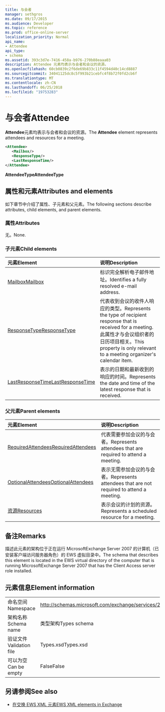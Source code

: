 ```yaml
---
title: 与会者
manager: sethgros
ms.date: 09/17/2015
ms.audience: Developer
ms.topic: reference
ms.prod: office-online-server
localization_priority: Normal
api_name:
- Attendee
api_type:
- schema
ms.assetid: 393c3d7e-7416-458a-b976-270b88eaaa03
description: Attendee 元素均表示与会者和会议的资源。
ms.openlocfilehash: 60cb0839c2f6de69b833c11f4594d40c14cd8887
ms.sourcegitcommit: 34041125dc8c5f993b21cebfc4f8b72f0fd2cb6f
ms.translationtype: MT
ms.contentlocale: zh-CN
ms.lasthandoff: 06/25/2018
ms.locfileid: "19753283"
---
```

# <a name="attendee"></a><span data-ttu-id="d864b-103">与会者</span><span class="sxs-lookup"><span data-stu-id="d864b-103">Attendee</span></span>

<span data-ttu-id="d864b-104">**Attendee**元素均表示与会者和会议的资源。</span><span class="sxs-lookup"><span data-stu-id="d864b-104">The **Attendee** element represents attendees and resources for a meeting.</span></span> 
  
```xml
<Attendee>
   <Mailbox/>
   <ResponseType/>
   <LastResponseTime/>
</Attendee>
```

 <span data-ttu-id="d864b-105">**AttendeeType**</span><span class="sxs-lookup"><span data-stu-id="d864b-105">**AttendeeType**</span></span>
## <a name="attributes-and-elements"></a><span data-ttu-id="d864b-106">属性和元素</span><span class="sxs-lookup"><span data-stu-id="d864b-106">Attributes and elements</span></span>

<span data-ttu-id="d864b-107">如下章节中介绍了属性、子元素和父元素。</span><span class="sxs-lookup"><span data-stu-id="d864b-107">The following sections describe attributes, child elements, and parent elements.</span></span>
  
### <a name="attributes"></a><span data-ttu-id="d864b-108">属性</span><span class="sxs-lookup"><span data-stu-id="d864b-108">Attributes</span></span>

<span data-ttu-id="d864b-109">无。</span><span class="sxs-lookup"><span data-stu-id="d864b-109">None.</span></span>
  
### <a name="child-elements"></a><span data-ttu-id="d864b-110">子元素</span><span class="sxs-lookup"><span data-stu-id="d864b-110">Child elements</span></span>

|<span data-ttu-id="d864b-111">**元素**</span><span class="sxs-lookup"><span data-stu-id="d864b-111">**Element**</span></span>|<span data-ttu-id="d864b-112">**说明**</span><span class="sxs-lookup"><span data-stu-id="d864b-112">**Description**</span></span>|
|:-----|:-----|
|[<span data-ttu-id="d864b-113">Mailbox</span><span class="sxs-lookup"><span data-stu-id="d864b-113">Mailbox</span></span>](mailbox.md) <br/> |<span data-ttu-id="d864b-114">标识完全解析电子邮件地址。</span><span class="sxs-lookup"><span data-stu-id="d864b-114">Identifies a fully resolved e-mail address.</span></span>  <br/> |
|[<span data-ttu-id="d864b-115">ResponseType</span><span class="sxs-lookup"><span data-stu-id="d864b-115">ResponseType</span></span>](responsetype.md) <br/> |<span data-ttu-id="d864b-116">代表收到会议的收件人响应的类型。</span><span class="sxs-lookup"><span data-stu-id="d864b-116">Represents the type of recipient response that is received for a meeting.</span></span> <span data-ttu-id="d864b-117">此属性才与会议组织者的日历项目相关。</span><span class="sxs-lookup"><span data-stu-id="d864b-117">This property is only relevant to a meeting organizer's calendar item.</span></span>  <br/> |
|[<span data-ttu-id="d864b-118">LastResponseTime</span><span class="sxs-lookup"><span data-stu-id="d864b-118">LastResponseTime</span></span>](lastresponsetime.md) <br/> |<span data-ttu-id="d864b-119">表示的日期和最新收到的响应的时间。</span><span class="sxs-lookup"><span data-stu-id="d864b-119">Represents the date and time of the latest response that is received.</span></span>  <br/> |
   
### <a name="parent-elements"></a><span data-ttu-id="d864b-120">父元素</span><span class="sxs-lookup"><span data-stu-id="d864b-120">Parent elements</span></span>

|<span data-ttu-id="d864b-121">**元素**</span><span class="sxs-lookup"><span data-stu-id="d864b-121">**Element**</span></span>|<span data-ttu-id="d864b-122">**说明**</span><span class="sxs-lookup"><span data-stu-id="d864b-122">**Description**</span></span>|
|:-----|:-----|
|[<span data-ttu-id="d864b-123">RequiredAttendees</span><span class="sxs-lookup"><span data-stu-id="d864b-123">RequiredAttendees</span></span>](requiredattendees.md) <br/> |<span data-ttu-id="d864b-124">代表需要参加会议的与会者。</span><span class="sxs-lookup"><span data-stu-id="d864b-124">Represents attendees that are required to attend a meeting.</span></span>  <br/> |
|[<span data-ttu-id="d864b-125">OptionalAttendees</span><span class="sxs-lookup"><span data-stu-id="d864b-125">OptionalAttendees</span></span>](optionalattendees.md) <br/> |<span data-ttu-id="d864b-126">表示无需参加会议的与会者。</span><span class="sxs-lookup"><span data-stu-id="d864b-126">Represents attendees that are not required to attend a meeting.</span></span>  <br/> |
|[<span data-ttu-id="d864b-127">资源</span><span class="sxs-lookup"><span data-stu-id="d864b-127">Resources</span></span>](resources.md) <br/> |<span data-ttu-id="d864b-128">表示会议的计划的资源。</span><span class="sxs-lookup"><span data-stu-id="d864b-128">Represents a scheduled resource for a meeting.</span></span>  <br/> |
   
## <a name="remarks"></a><span data-ttu-id="d864b-129">备注</span><span class="sxs-lookup"><span data-stu-id="d864b-129">Remarks</span></span>

<span data-ttu-id="d864b-130">描述此元素的架构位于正在运行 MicrosoftExchange Server 2007 的计算机（已安装客户端访问服务器角色）的 EWS 虚拟目录中。</span><span class="sxs-lookup"><span data-stu-id="d864b-130">The schema that describes this element is located in the EWS virtual directory of the computer that is running MicrosoftExchange Server 2007 that has the Client Access server role installed.</span></span>
  
## <a name="element-information"></a><span data-ttu-id="d864b-131">元素信息</span><span class="sxs-lookup"><span data-stu-id="d864b-131">Element information</span></span>

|||
|:-----|:-----|
|<span data-ttu-id="d864b-132">命名空间</span><span class="sxs-lookup"><span data-stu-id="d864b-132">Namespace</span></span>  <br/> |http://schemas.microsoft.com/exchange/services/2006/types  <br/> |
|<span data-ttu-id="d864b-133">架构名称</span><span class="sxs-lookup"><span data-stu-id="d864b-133">Schema name</span></span>  <br/> |<span data-ttu-id="d864b-134">类型架构</span><span class="sxs-lookup"><span data-stu-id="d864b-134">Types schema</span></span>  <br/> |
|<span data-ttu-id="d864b-135">验证文件</span><span class="sxs-lookup"><span data-stu-id="d864b-135">Validation file</span></span>  <br/> |<span data-ttu-id="d864b-136">Types.xsd</span><span class="sxs-lookup"><span data-stu-id="d864b-136">Types.xsd</span></span>  <br/> |
|<span data-ttu-id="d864b-137">可以为空</span><span class="sxs-lookup"><span data-stu-id="d864b-137">Can be empty</span></span>  <br/> |<span data-ttu-id="d864b-138">False</span><span class="sxs-lookup"><span data-stu-id="d864b-138">False</span></span>  <br/> |
   
## <a name="see-also"></a><span data-ttu-id="d864b-139">另请参阅</span><span class="sxs-lookup"><span data-stu-id="d864b-139">See also</span></span>

- [<span data-ttu-id="d864b-140">在交换 EWS XML 元素</span><span class="sxs-lookup"><span data-stu-id="d864b-140">EWS XML elements in Exchange</span></span>](ews-xml-elements-in-exchange.md)

